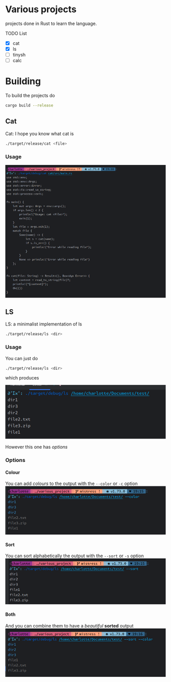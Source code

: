 # Various projects

projects done in Rust to learn the language.

TODO List

- [x] cat
- [x] ls
- [ ] tinysh
- [ ] calc

# Building

To build the projects do

```bash
cargo build --release
```

## Cat

Cat: I hope you know what cat is

```bash 
./target/release/cat <file>
```

### Usage

![cat](assets/cat.png)

## LS

LS: a minimalist implementation of ls

```bash 
./target/release/ls <dir>
```

### Usage

You can just do

```bash 
./target/release/ls <dir>
```

which produces

![](assets/ls_vanilla.png)

However this one has _options_

### Options

#### Colour

You can add _colours_ to the output with the `--color` or `-c` option
![](assets/ls_colors.png)

#### Sort

You can sort alphabetically the output with the `--sort` or `-s` option
![](assets/ls_sort.png)

#### Both

And you can combine them to have a _beautiful_ **sorted** output
![](assets/ls_colors_sort.png)